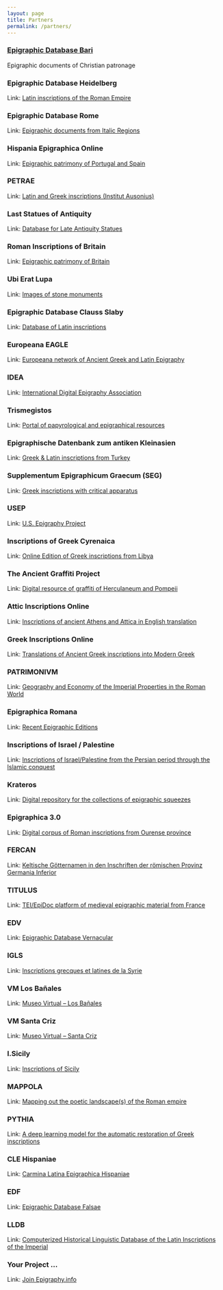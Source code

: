 ```yaml
---
layout: page
title: Partners
permalink: /partners/
---
```


### [Epigraphic Database Bari](https://www.edb.uniba.it/)
Epigraphic documents of Christian patronage 

### Epigraphic Database Heidelberg 
Link: [Latin inscriptions of the Roman Empire](http://edh-www.adw.uni-heidelberg.de) 

### Epigraphic Database Rome 
Link: [Epigraphic documents from Italic Regions](http://www.edr-edr.it/) 

### Hispania Epigraphica Online 
Link: [Epigraphic patrimony of Portugal and Spain](http://eda-bea.es/) 

### PETRAE 
Link: [Latin and Greek inscriptions (Institut Ausonius)](http://petrae.huma-num.fr/fr/) 

### Last Statues of Antiquity 
Link: [Database for Late Antiquity Statues](http://laststatues.classics.ox.ac.uk/) 

### Roman Inscriptions of Britain 
Link: [Epigraphic patrimony of Britain](https://romaninscriptionsofbritain.org/) 

### Ubi Erat Lupa 
Link: [Images of stone monuments](http://lupa.at/) 

### Epigraphic Database Clauss Slaby 
Link: [Database of Latin inscriptions](http://db.edcs.eu/epigr/epi.php?s_sprache=en) 

### Europeana EAGLE 
Link: [Europeana network of Ancient Greek and Latin Epigraphy](https://www.eagle-network.eu) 

### IDEA 
Link: [International Digital Epigraphy Association](https://www.eagle-network.eu/about/who-we-are/) 

### Trismegistos 
Link: [Portal of papyrological and epigraphical resources](https://www.trismegistos.org/) 

### Epigraphische Datenbank zum antiken Kleinasien 
Link: [Greek & Latin inscriptions from Turkey](https://www.epigraphik.uni-hamburg.de) 

### Supplementum Epigraphicum Graecum (SEG) 
Link: [Greek inscriptions with critical apparatus](http://referenceworks.brillonline.com/browse/supplementum-epigraphicum-graecum) 

### USEP 
Link: [U.S. Epigraphy Project](http://usepigraphy.brown.edu/) 

### Inscriptions of Greek Cyrenaica 
Link: [Online Edition of Greek inscriptions from Libya](https://igcyr.unibo.it/) 

### The Ancient Graffiti Project 
Link: [Digital resource of graffiti of Herculaneum and Pompeii](http://ancientgraffiti.org/Graffiti/) 

### Attic Inscriptions Online 
Link: [Inscriptions of ancient Athens and Attica in English translation](https://www.atticinscriptions.com/) 

### Greek Inscriptions Online 
Link: [Translations of Ancient Greek inscriptions into Modern Greek](http://www.greekinscriptions.com/) 

### PATRIMONIVM 
Link: [Geography and Economy of the Imperial Properties in the Roman World](http://patrimonium.huma-num.fr/) 

### Epigraphica Romana 
Link: [Recent Epigraphic Editions](http://www.epigraphica-romana.fr/) 

### Inscriptions of Israel / Palestine 
Link: [Inscriptions of Israel/Palestine from the Persian period through the Islamic conquest](http://cds.library.brown.edu/projects/Inscriptions/index.shtml) 

### Krateros 
Link: [Digital repository for the collections of epigraphic squeezes](https://www.ias.edu/krateros) 

### Epigraphica 3.0 
Link: [Digital corpus of Roman inscriptions from Ourense province](http://www.epigraphica30.com/) 

### FERCAN 
Link: [Keltische Götternamen in den Inschriften der römischen Provinz Germania Inferior](http://gams.uni-graz.at/context:fercan) 

### TITULUS 
Link: [TEI/EpiDoc platform of medieval epigraphic material from France](http://titulus.huma-num.fr/) 

### EDV 
Link: [Epigraphic Database Vernacular](http://edvcorpus.com/wp) 

### IGLS 
Link: [Inscriptions grecques et latines de la Syrie](https://igls.mom.fr/) 

### VM Los Bañales 
Link: [Museo Virtual – Los Bañales](https://sketchfab.com/banalesmuseovirtual) 

### VM Santa Criz 
Link: [Museo Virtual – Santa Criz](https://sketchfab.com/santacrizmv) 

### I.Sicily 
Link: [Inscriptions of Sicily](http://sicily.classics.ox.ac.uk/) 

### MAPPOLA 
Link: [Mapping out the poetic landscape(s) of the Roman empire](https://mappola.eu/) 

### PYTHIA 
Link: [A deep learning model for the automatic restoration of Greek inscriptions](https://github.com/sommerschield/ancient-text-restoration) 

### CLE Hispaniae 
Link: [Carmina Latina Epigraphica Hispaniae](http://cle.us.es/clehispaniae/index.jsf) 

### EDF 
Link: [Epigraphic Database Falsae](http://edf.unive.it/) 

### LLDB 
Link: [Computerized Historical Linguistic Database of the Latin Inscriptions of the Imperial](http://lldb.elte.hu/) 

### Your Project ... 
Link: [Join Epigraphy.info](mailto:info@epigraphy.info)
